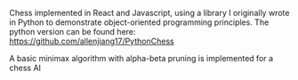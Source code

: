 Chess implemented in React and Javascript, using a library I originally wrote in Python to demonstrate object-oriented programming principles. 
The python version can be found here: https://github.com/allenjiang17/PythonChess

A basic minimax algorithm with alpha-beta pruning is implemented for a chess AI
